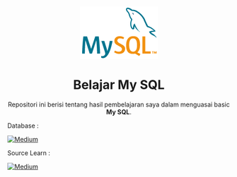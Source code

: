 <p align="center">
  <a href='https://www.mysql.com//'><img src="README/logo.png"></a>
</p> 

<h1 align="center">Belajar My SQL</h1>

<p align="center">
  Repositori ini berisi tentang hasil pembelajaran saya dalam menguasai basic <strong>My SQL</strong>.
</p>

<p align="justify">
  Database :
</p>
  <a href="https://www.mysql.com//" target="_blank"><img alt="Medium" src="https://img.shields.io/badge/mysql-%2300f.svg?style=for-the-badge&logo=mysql&logoColor=white" /></a>

<p align="justify">
  Source Learn :
</p>
  <a href="https://youtu.be/xYBclb-sYQ4" target="_blank"><img alt="Medium" src="https://img.shields.io/badge/Programmer Zaman Now-%23FF0000.svg?style=for-the-badge&logo=YouTube&logoColor=white" /></a>
 
